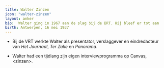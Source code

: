 ```yaml
---
title: Walter Zinzen
icon: "walter-zinzen"
layout: anker
bio:  Walter ging in 1967 aan de slag bij de BRT. Hij bleef er tot aan zijn pensioen in 2002.
birth: Antwerpen, 16 mei 1937
---
```


* Bij de VRT werkte Walter als presentator, verslaggever en eindredacteur van <cite>Het Journaal</cite>, <cite>Ter Zake</cite> en <cite>Panorama</cite>.

* Walter had een tijdlang zijn eigen interviewprogramma op Canvas, &lt;zinzen&gt;.
